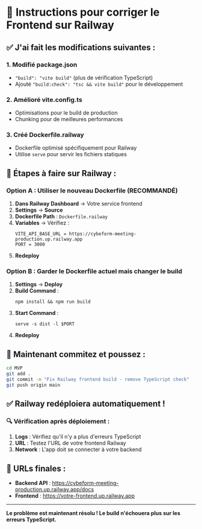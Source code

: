 # 🚂 Instructions pour corriger le Frontend sur Railway

## ✅ J'ai fait les modifications suivantes :

### 1. **Modifié package.json**
- `"build": "vite build"` (plus de vérification TypeScript)
- Ajouté `"build:check": "tsc && vite build"` pour le développement

### 2. **Amélioré vite.config.ts**
- Optimisations pour le build de production
- Chunking pour de meilleures performances

### 3. **Créé Dockerfile.railway**
- Dockerfile optimisé spécifiquement pour Railway
- Utilise `serve` pour servir les fichiers statiques

## 🔧 Étapes à faire sur Railway :

### **Option A : Utiliser le nouveau Dockerfile (RECOMMANDÉ)**

1. **Dans Railway Dashboard** → Votre service frontend
2. **Settings** → **Source**
3. **Dockerfile Path** : `Dockerfile.railway`
4. **Variables** → Vérifiez :
   ```
   VITE_API_BASE_URL = https://cybeform-meeting-production.up.railway.app
   PORT = 3000
   ```
5. **Redeploy**

### **Option B : Garder le Dockerfile actuel mais changer le build**

1. **Settings** → **Deploy**
2. **Build Command** : 
   ```
   npm install && npm run build
   ```
3. **Start Command** :
   ```
   serve -s dist -l $PORT
   ```
4. **Redeploy**

## 📝 Maintenant commitez et poussez :

```bash
cd MVP
git add .
git commit -m "Fix Railway frontend build - remove TypeScript check"
git push origin main
```

## ✅ Railway redéploiera automatiquement !

### 🔍 Vérification après déploiement :

1. **Logs** : Vérifiez qu'il n'y a plus d'erreurs TypeScript
2. **URL** : Testez l'URL de votre frontend Railway
3. **Network** : L'app doit se connecter à votre backend

## 🎯 URLs finales :

- **Backend API** : https://cybeform-meeting-production.up.railway.app/docs
- **Frontend** : https://votre-frontend.up.railway.app

---

**Le problème est maintenant résolu ! Le build n'échouera plus sur les erreurs TypeScript.**
